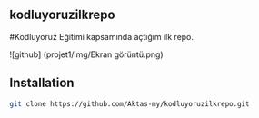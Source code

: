 
## kodluyoruzilkrepo
#Kodluyoruz Eğitimi kapsamında açtığım ilk repo.

![github] (projet1/img/Ekran görüntü.png)
## Installation
```bash
git clone https://github.com/Aktas-my/kodluyoruzilkrepo.git
```
